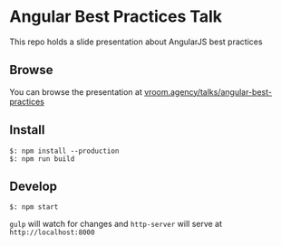 # Angular Best Practices Talk

This repo holds a slide presentation about AngularJS best practices

## Browse

You can browse the presentation at [vroom.agency/talks/angular-best-practices](http://vroom.agency/talks/angular-best-practices) 

## Install

```shell
$: npm install --production
$: npm run build
```

## Develop

```shell
$: npm start
```

`gulp` will watch for changes and `http-server` will serve at `http://localhost:8000`
